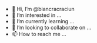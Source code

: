- 👋 Hi, I’m @biancracraciun
- 👀 I’m interested in ...
- 🌱 I’m currently learning ...
- 💞️ I’m looking to collaborate on ...
- 📫 How to reach me ...

<!---
biancracraciun/biancracraciun is a ✨ special ✨ repository because its `README.md` (this file) appears on your GitHub profile.
You can click the Preview link to take a look at your changes.
--->
